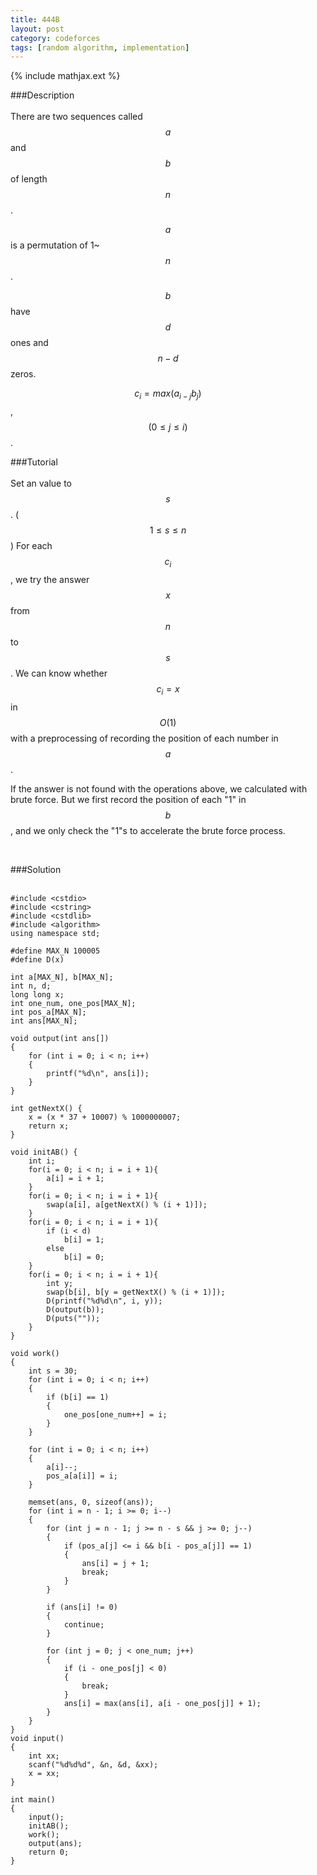 ```yaml
---
title: 444B
layout: post
category: codeforces
tags: [random algorithm, implementation]
---
```


{% include mathjax.ext %}

###Description  
<br/>
There are two sequences called $$a$$ and $$b$$ of length $$n$$.

$$a$$ is a permutation of 1~$$n$$.

$$b$$ have $$d$$ ones and $$n-d$$ zeros.

$$c_i=max(a_{i-j}b_j)$$,$$(0\leq j\leq i)$$.
<br/>

###Tutorial  
<br/>
Set an value to $$s$$. ($$1 \leq s \leq n$$)
For each $$c_i$$, we try the answer $$x$$ from $$n$$ to $$s$$.
We can know whether $$c_i = x$$ in $$O(1)$$ with a preprocessing of recording the position of each number in $$a$$.

If the answer is not found with the operations above, we calculated with brute force.
But we first record the position of each "1" in $$b$$, and we only check the "1"s to accelerate the brute force process.

<br/>


###Solution  
<br/>

	#include <cstdio>
	#include <cstring>
	#include <cstdlib>
	#include <algorithm>
	using namespace std;
	
	#define MAX_N 100005
	#define D(x) 
	
	int a[MAX_N], b[MAX_N];
	int n, d;
	long long x;
	int one_num, one_pos[MAX_N];
	int pos_a[MAX_N];
	int ans[MAX_N];
	
	void output(int ans[])
	{
		for (int i = 0; i < n; i++)
		{
			printf("%d\n", ans[i]);
		}
	}
	
	int getNextX() {
		x = (x * 37 + 10007) % 1000000007;
		return x;
	}
	
	void initAB() {
		int i;
		for(i = 0; i < n; i = i + 1){
			a[i] = i + 1;
		}
		for(i = 0; i < n; i = i + 1){
			swap(a[i], a[getNextX() % (i + 1)]);
		}
		for(i = 0; i < n; i = i + 1){
			if (i < d)
				b[i] = 1;
			else
				b[i] = 0;
		}
		for(i = 0; i < n; i = i + 1){
			int y;
			swap(b[i], b[y = getNextX() % (i + 1)]);
			D(printf("%d%d\n", i, y));
			D(output(b));
			D(puts(""));
		}
	}
	
	void work()
	{
		int s = 30;
		for (int i = 0; i < n; i++)
		{
			if (b[i] == 1)
			{
				one_pos[one_num++] = i;
			}
		}
	
		for (int i = 0; i < n; i++)
		{
			a[i]--;
			pos_a[a[i]] = i;
		}
	
		memset(ans, 0, sizeof(ans));
		for (int i = n - 1; i >= 0; i--)
		{
			for (int j = n - 1; j >= n - s && j >= 0; j--)
			{
				if (pos_a[j] <= i && b[i - pos_a[j]] == 1)
				{
					ans[i] = j + 1;
					break;
				}
			}
	
			if (ans[i] != 0)
			{
				continue;
			}
	
			for (int j = 0; j < one_num; j++)
			{
				if (i - one_pos[j] < 0)
				{
					break;
				}
				ans[i] = max(ans[i], a[i - one_pos[j]] + 1);
			}
		}
	}
	void input()
	{
		int xx;
		scanf("%d%d%d", &n, &d, &xx);
		x = xx;
	}
	
	int main()
	{
		input();
		initAB();
		work();
		output(ans);
		return 0;
	}
